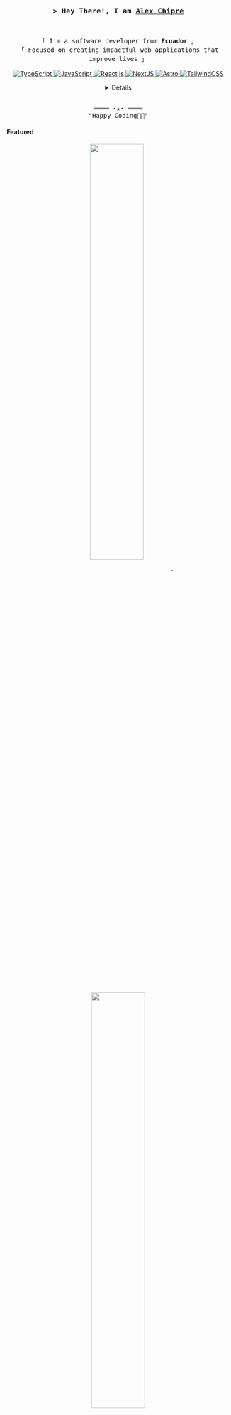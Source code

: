 
<h3 align="center">
        <samp>&gt; Hey There!, I am
                <b><a target="_blank" href="https://shahriarshafin.github.io/">Alex Chipre</a></b>
        </samp>
</h3>
<br>

<p align="center">
        <!-- Intro -->
        <samp>
                「 I'm a software developer from <b>Ecuador</b> 」
                <br>
                「 Focused on creating impactful web applications that improve lives</b> 」
                <br>
                <br>
        </samp>
        <!-- Technologies -->
        <!-- JavaScript -->
        <a href="https://github.com/achipre?tab=repositories" target="_blank"><img alt="TypeScript"
                        src="https://img.shields.io/badge/typescript-white?style=for-the-badge&logo=typescript&logoColor=black">
        </a>
        <!-- TypeScript -->
        <a href="https://github.com/achipre?tab=repositories" target="_blank"><img alt="JavaScript"
                        src="https://img.shields.io/badge/javascript-white?style=for-the-badge&logo=javascript&logoColor=black">
        </a>
        <!-- React -->
        <a href="https://github.com/achipre?tab=repositories" target="_blank"><img alt="React.js"
                        src="https://img.shields.io/badge/React-white?style=for-the-badge&logo=react&logoColor=black">
        </a>
        <!-- NextJS -->
        <a href="https://github.com/achipre?tab=repositories" target="_blank"><img alt="NextJS"
                        src="https://img.shields.io/badge/Nextjs-white?style=for-the-badge&logo=nextdotjs&logoColor=black">
        </a>
        <!-- Astro -->
        <a href="https://github.com/achipre?tab=repositories" target="_blank"><img alt="Astro"
                        src="https://img.shields.io/badge/Astro-white?style=for-the-badge&logo=astro&logoColor=black">
        </a>
        </a>
        <!-- TailwindCSS -->
        <a href="https://github.com/achipre?tab=repositories" target="_blank"><img alt="TailwindCSS"
                        src="https://img.shields.io/badge/Tailwind-white?style=for-the-badge&logo=tailwindcss&logoColor=black">
</p>

<!-- Details Section -->
<details align="center">
    <summary> <samp>&#9776; More</samp></summary>
    <p align="center">
        <br>
        <!-- Activity Widget -->
        <img alt="Alex Chipre's GitHub Stats"
                src="https://github-readme-stats.vercel.app/api?username=achipre&show_icons=true&theme=dark" />
        <br>
        <!-- Social Links -->
        <p>Find me on</p>
        <!-- Mail -->
        <a href="mailto:alechipre@gmail.com" target="_blank">
                <img alt="Mail"
                src="https://img.shields.io/badge/Gmail-red?style=for-the-badge&logo=gmail&logoColor=white">
        </a>
        <!-- Twitter -->
        <a href="https://twitter.com/chipredev" target="_blank">
                <img alt="Twitter"
                src="https://img.shields.io/badge/Twitter-black?style=for-the-badge&logo=x&logoColor=white">
        </a>
        <!-- Linkedin -->
        <a href="https://www.linkedin.com/in/alexchipre/" target="_blank">
                <img alt="Linkedin"
                src="https://img.shields.io/badge/LinkedIn-0A66C2?style=for-the-badge&logo=linkedin&logoColor=white">
        </a>
        <!-- Instagram -->
        <a href="https://www.instagram.com/chipredev/" target="_blank">
                <img alt="Instagram"
                src="https://img.shields.io/badge/Instagram-E1306C?style=for-the-badge&logo=instagram&logoColor=white">
        </a>
        <!-- Youtube -->
<!--         <a href="https://www.youtube.com/chipredev/videos" target="_blank">
                <img alt="Youtube"
                src="https://img.shields.io/badge/youtube-FF0000?style=for-the-badge&logo=youtube&logoColor=white">
        </a> -->
    </p>
</details>
<br>

<!-- Footer -->
<samp>
    <p align="center">
        ════ ⋆★⋆ ════
        <br>
        "Happy Coding👨‍💻"
    </p>
</samp>

<!-- Featured Repositories -->
#### Featured

<p align="center">
<a href="https://github.com/achipre/insta-clone">
<img width='49%' align="center"src="https://github-readme-stats.vercel.app/api/pin/?username=achipre&repo=insta-clone&border_color=02D892&bg_color=0D1117&title_color=C9D1D9&text_color=8B949E&icon_color=02D892" />
</a>
<span>&nbsp;</span>
<a href="https://github.com/achipre/libros-de-programacion">
<img width='49%' align="center"src="https://github-readme-stats.vercel.app/api/pin/?username=achipre&repo=libros-de-programacion&border_color=02D892&bg_color=0D1117&title_color=C9D1D9&text_color=8B949E&icon_color=02D892" />
</a>
</p>

<!-- <p align="center">
<a href="https://github.com/shahriarshafin/NodeMcu-ESP8266_Fake_sign_in">
<img width='49%' align="center"src="https://github-readme-stats.vercel.app/api/pin/?username=shahriarshafin&repo=NodeMcu-ESP8266_Fake_sign_in&border_color=02D892&bg_color=0D1117&title_color=C9D1D9&text_color=8B949E&icon_color=02D892" />
</a>
<span>&nbsp;</span>
<a href="https://github.com/shahriarshafin/Iot-car-controller">
<img width='49%' align="center"src="https://github-readme-stats.vercel.app/api/pin/?username=shahriarshafin&repo=iot-car-controller&border_color=02D892&bg_color=0D1117&title_color=C9D1D9&text_color=8B949E&icon_color=02D892" />
</a>
</p> -->
